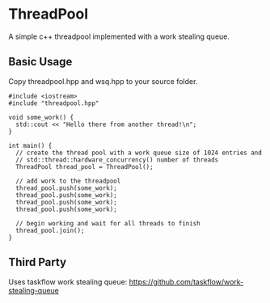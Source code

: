 # ThreadPool

A simple c++ threadpool implemented with a work stealing queue.

## Basic Usage
Copy threadpool.hpp and wsq.hpp to your source folder.

```
#include <iostream>
#include "threadpool.hpp"

void some_work() {
  std::cout << "Hello there from another thread!\n";
}

int main() {
  // create the thread pool with a work queue size of 1024 entries and 
  // std::thread::hardware_concurrency() number of threads
  ThreadPool thread_pool = ThreadPool();

  // add work to the threadpool
  thread_pool.push(some_work);
  thread_pool.push(some_work);
  thread_pool.push(some_work);
  thread_pool.push(some_work);

  // begin working and wait for all threads to finish
  thread_pool.join();
}
```

## Third Party
Uses taskflow work stealing queue: https://github.com/taskflow/work-stealing-queue
